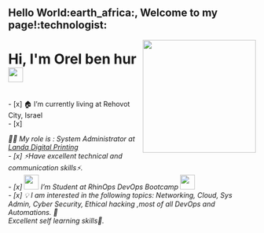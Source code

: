 

<h2>Hello World:earth_africa:, Welcome to my page!:technologist:</h2>

<img align='right' src="https://media.giphy.com/media/M9gbBd9nbDrOTu1Mqx/giphy.gif" width="230">

<h1 align="left">Hi, I'm Orel ben hur <img src="https://raw.githubusercontent.com/MartinHeinz/MartinHeinz/master/wave.gif" width="30px"></h1> <br/>
- [x] 🏠 I’m currently living at Rehovot City, Israel <br/>
- [x] <p><em>👨‍💻 My role is : System Administrator at <a href="https://www.landanano.com/about-us/company">Landa Digital Printing</a><br/>
- [x] ⚡Have excellent technical and communication skills⚡.<br/>
- [x] <img src="https://media.giphy.com/media/WUlplcMpOCEmTGBtBW/giphy.gif" width="30"> I’m Student at RhinOps DevOps Bootcamp <a href="https://www.thoughtworks.com"></a><img src="https://media.giphy.com/media/WUlplcMpOCEmTGBtBW/giphy.gif" width="30"> <br/>
- [x] 💡 I am interested in the following topics: Networking, Cloud, Sys Admin, Cyber Security, Ethical hacking ,most of all DevOps and Automations. 🚀 <br/>
  Excellent self learning skills🦁.<br/>
